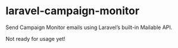 # laravel-campaign-monitor
Send Campaign Monitor emails using Laravel’s built-in Mailable API.

Not ready for usage yet! 
